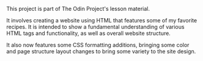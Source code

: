 This project is part of The Odin Project's lesson material.

It involves creating a website using HTML that features some of my favorite recipes. It is intended to show a fundamental understanding of various HTML tags and functionality, as well as overall website structure.

It also now features some CSS formatting additions, bringing some color and page structure layout changes to bring some variety to the site design.